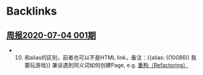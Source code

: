 
# Backlinks
## [周报2020-07-04  001期](<周报2020-07-04  001期.md>)
- 10. []()和alias的区别，前者也可以不是HTML link，备注：{{alias: ((10086)) 我要玩游戏}} 兼谈遇到同义词如何创建Page, e.g. [重构（Refactoring）](<重构（Refactoring）.md>)

